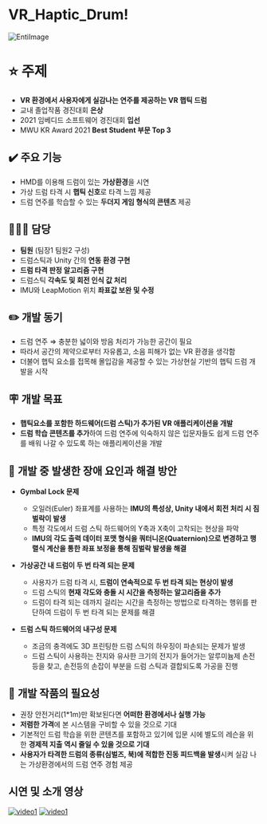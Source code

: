 # VR_Haptic_Drum!
![EntiImage](https://user-images.githubusercontent.com/89020936/158392236-17e3b8ce-04bb-4cec-90da-85dd02a97bb2.png)

   
# ⭐ 주제
  
- **VR 환경에서 사용자에게 실감나는 연주를 제공하는 VR 햅틱 드럼**
- 교내 졸업작품 경진대회 **은상**
- 2021 임베디드 소프트웨어 경진대회 **입선**
- MWU KR Award 2021 **Best Student 부문 Top 3**

## ✔️ 주요 기능

- HMD를 이용해 드럼이 있는 **가상환경**을 시연
- 가상 드럼 타격 시 **햅틱 신호**로 타격 느낌 제공
- 드럼 연주를 학습할 수 있는 **두더지 게임 형식의 콘텐츠** 제공

## 🙋🏻‍♂️ 담당

- **팀원** (팀장1 팀원2 구성)
- 드럼스틱과 Unity 간의 **연동 환경 구현**
- **드럼 타격 판정 알고리즘 구현**
- 드럼스틱 **각속도 및 회전 인식 값 처리**
- IMU와 LeapMotion 위치 **좌표값 보완 및 수정**

## ✏️ 개발 동기


- 드럼 연주 ⇒ 충분한 넓이와 방음 처리가 가능한 공간이 필요
- 따라서 공간의 제약으로부터 자유롭고, 소음 피해가 없는 VR 환경을 생각함
- 더불어 햅틱 요소를 접목해 몰입감을 제공할 수 있는 가상현실 기반의 햅틱 드럼 개발을 시작

## 🪧 개발 목표


- **햅틱요소를 포함한 하드웨어(드럼 스틱)가 추가된 VR 애플리케이션을 개발**
- **드럼 학습 콘텐츠를 추가**하여 드럼 연주에 익숙하지 않은 입문자들도 쉽게 드럼 연주를 배워 나갈 수 있도록 하는 애플리케이션을 개발

## 🥁 개발 중 발생한 장애 요인과 해결 방안

- **Gymbal Lock 문제**
    - 오일러(Euler) 좌표계를 사용하는 **IMU의 특성상, Unity 내에서 회전 처리 시 짐벌락이 발생**
    - 특정 각도에서 드럼 스틱 하드웨어의 Y축과 X축이 고착되는 현상을 파악
    - **IMU의 각도 출력 데이터 포맷 형식을 쿼터니온(Quaternion)으로 변경하고 행렬식 계산을 통한 좌표 보정을 통해 짐벌락 발생을 해결**
    
- **가상공간 내 드럼이 두 번 타격 되는 문제**
    - 사용자가 드럼 타격 시, **드럼이 연속적으로 두 번 타격 되는 현상이 발생**
    - 드럼 스틱의 **현재 각도와 충돌 시 시간을 측정하는 알고리즘을 추가**
    - 드럼이 타격 되는 데까지 걸리는 시간을 측정하는 방법으로 타격하는 행위를 판단하여 드럼이 두 번 타격 되는 문제를 해결
    
- **드럼 스틱 하드웨어의 내구성 문제**
    - 조금의 충격에도 3D 프린팅한 드럼 스틱의 하우징이 파손되는 문제가 발생
    - 드럼 스틱이 사용하는 전지와 유사한 크기의 전지가 들어가는 알루미늄제 손전등을 찾고, 손전등의 손잡이 부분을 드럼 스틱과 결합되도록 가공을 진행

## 🧐 개발 작품의 필요성

- 권장 안전거리(1*1m)만 확보된다면 **어떠한 환경에서나 실행 가능**
- **저렴한 가격**에 본 시스템을 구비할 수 있을 것으로 기대
- 기본적인 드럼 학습을 위한 콘텐츠를 포함하고 있기에 입문 시에 별도의 레슨을 위한 **경제적 지출 역시 줄일 수 있을 것으로 기대**
- **사용자가 타격한 드럼의 종류(심벌즈, 북)에 적합한 진동 피드백을 발생**시켜 실감 나는 가상환경에서의 드럼 연주 경험 제공



## 시연 및 소개 영상
[![video1](http://img.youtube.com/vi/mGyuCK_KMoM/0.jpg)](https://youtu.be/mGyuCK_KMoM)
[![video1](http://img.youtube.com/vi/1PxI6T_X53Y/0.jpg)](https://youtu.be/1PxI6T_X53Y)
